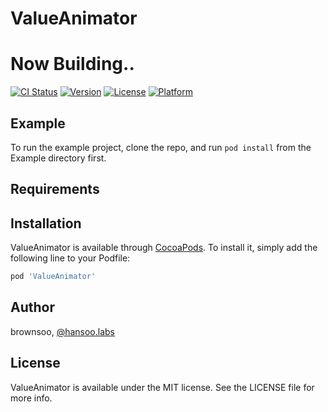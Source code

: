 # ValueAnimator

# Now Building..

[![CI Status](http://img.shields.io/travis/brownsoo/ValueAnimator.svg?style=flat)](https://travis-ci.org/brownsoo/ValueAnimator)
[![Version](https://img.shields.io/cocoapods/v/ValueAnimator.svg?style=flat)](http://cocoapods.org/pods/ValueAnimator)
[![License](https://img.shields.io/cocoapods/l/ValueAnimator.svg?style=flat)](http://cocoapods.org/pods/ValueAnimator)
[![Platform](https://img.shields.io/cocoapods/p/ValueAnimator.svg?style=flat)](http://cocoapods.org/pods/ValueAnimator)

## Example

To run the example project, clone the repo, and run `pod install` from the Example directory first.

## Requirements

## Installation

ValueAnimator is available through [CocoaPods](http://cocoapods.org). To install
it, simply add the following line to your Podfile:

```ruby
pod 'ValueAnimator'
```

## Author

brownsoo, [@hansoo.labs](https://twitter.com/hansoolabs)

## License

ValueAnimator is available under the MIT license. See the LICENSE file for more info.

